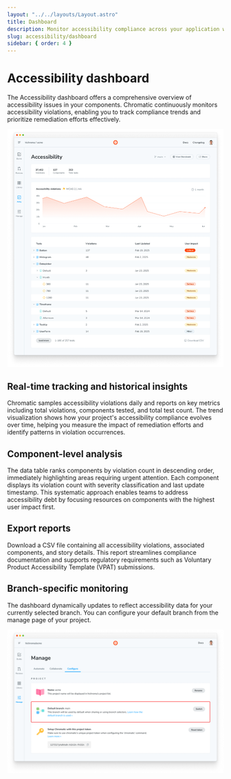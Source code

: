 ```yaml
---
layout: "../../layouts/Layout.astro"
title: Dashboard
description: Monitor accessibility compliance across your application with Chromatic's dashboard
slug: accessibility/dashboard
sidebar: { order: 4 }
---
```


# Accessibility dashboard

The Accessibility dashboard offers a comprehensive overview of accessibility issues in your components. Chromatic continuously monitors accessibility violations, enabling you to track compliance trends and prioritize remediation efforts effectively.

![Chromatic Accessibility dashboard showing 37,402 violations across 127 components and 263 total tests. The main chart displays violation trends from January to June. Below it is a table listing components by violation count.](../../images/a11y/accessibility-dashboard.png)

## Real-time tracking and historical insights

Chromatic samples accessibility violations daily and reports on key metrics including total violations, components tested, and total test count. The trend visualization shows how your project's accessibility compliance evolves over time, helping you measure the impact of remediation efforts and identify patterns in violation occurrences.

## Component-level analysis

The data table ranks components by violation count in descending order, immediately highlighting areas requiring urgent attention. Each component displays its violation count with severity classification and last update timestamp. This systematic approach enables teams to address accessibility debt by focusing resources on components with the highest user impact first.

## Export reports

Download a CSV file containing all accessibility violations, associated components, and story details. This report streamlines compliance documentation and supports regulatory requirements such as Voluntary Product Accessibility Template (VPAT) submissions.

## Branch-specific monitoring

The dashboard dynamically updates to reflect accessibility data for your currently selected branch. You can configure your default branch from the manage page of your project.

![Manage page for a project with the "Configure Tab" selected. The default branch configuration is in the project section.](../../images/a11y/default-branch.png)
